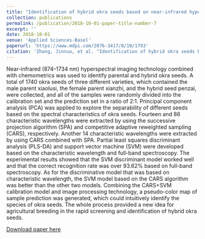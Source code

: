 ```yaml
---
title: "Identification of hybrid okra seeds based on near-infrared hyperspectral imaging technology"
collection: publications
permalink: /publication/2018-10-01-paper-title-number-7
excerpt: ''
date: 2018-10-01
venue: 'Applied Sciences-Basel'
paperurl: 'https://www.mdpi.com/2076-3417/8/10/1793'
citation: 'Zhang, Jinnuo, et al. "Identification of hybrid okra seeds based on near-infrared hyperspectral imaging technology." Applied Sciences 8.10 (2018): 1793.'
---
```

Near-infrared (874–1734 nm) hyperspectral imaging technology combined with chemometrics was used to identify parental and hybrid okra seeds. A total of 1740 okra seeds of three different varieties, which contained the male parent xiaolusi, the female parent xianzhi, and the hybrid seed penzai, were collected, and all of the samples were randomly divided into the calibration set and the prediction set in a ratio of 2:1. Principal component analysis (PCA) was applied to explore the separability of different seeds based on the spectral characteristics of okra seeds. Fourteen and 86 characteristic wavelengths were extracted by using the successive projection algorithm (SPA) and competitive adaptive reweighted sampling (CARS), respectively. Another 14 characteristic wavelengths were extracted by using CARS combined with SPA. Partial least squares discriminant analysis (PLS-DA) and support vector machine (SVM) were developed based on the characteristic wavelength and full-band spectroscopy. The experimental results showed that the SVM discriminant model worked well and that the correct recognition rate was over 93.62% based on full-band spectroscopy. As for the discriminative model that was based on characteristic wavelength, the SVM model based on the CARS algorithm was better than the other two models. Combining the CARS+SVM calibration model and image processing technology, a pseudo-color map of sample prediction was generated, which could intuitively identify the species of okra seeds. The whole process provided a new idea for agricultural breeding in the rapid screening and identification of hybrid okra seeds.

[Download paper here](https://www.mdpi.com/2076-3417/8/10/1793/pdf?version=1538387691)